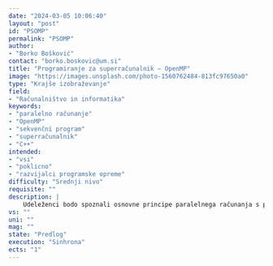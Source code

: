 ```yaml
---
date: "2024-03-05 10:06:40"
layout: "post"
id: "PSOMP"
permalink: "PSOMP"
author:
- "Borko Bošković"
contact: "borko.boskovic@um.si"
title: "Programiranje za superračunalnik – OpenMP"
image: "https://images.unsplash.com/photo-1560762484-813fc97650a0"
type: "Krajše izobraževanje"
field:
- "Računalništvo in informatika"
keywords:
- "paralelno računanje"
- "OpenMP"
- "sekvenčni program"
- "superračunalnik"
- "C++"
intended:
- "vsi"
- "poklicno"
- "razvijalci programske opreme"
difficulty: "Srednji nivo"
requisite: ""
description: |
    Udeleženci bodo spoznali osnovne principe paralelnega računanja s pomočjo programskega ogrodja OpenMP v programskem jeziku C++. Predstavljeni bodo vidiki sočasnosti, delovanje večjedrnih računalnikov, koncept deljenega pomnilnika, kritične sekcije, atomarne operacije itd. S pomočjo ogrodja OpenMP bo prikazan način paralelizacije sekvenčnega programa. Udeleženci bodo sekvenčni program paralelizirali tako, da ga bodo dopolnili s pomočjo paradigm OpenMP.
vs: ""
uni: ""
mag: ""
state: "Predlog"
execution: "Sinhrona"
ects: "1"
---
```

